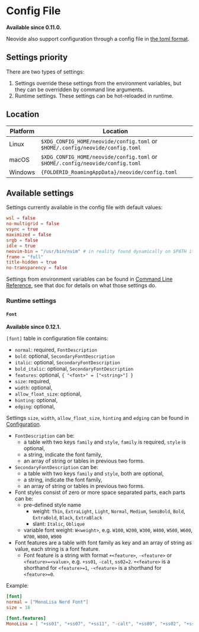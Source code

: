 # Config File

**Available since 0.11.0.**

Neovide also support configuration through a config file in [the toml format](https://toml.io).

## Settings priority

There are two types of settings:

1. Settings override these settings from the environment variables, but they can be overridden
   by command line arguments.
2. Runtime settings. These settings can be hot-reloaded in runtime.

## Location

| Platform | Location                                                                      |
| -------- | ----------------------------------------------------------------------------- |
| Linux    | `$XDG_CONFIG_HOME/neovide/config.toml` or `$HOME/.config/neovide/config.toml` |
| macOS    | `$XDG_CONFIG_HOME/neovide/config.toml` or `$HOME/.config/neovide/config.toml` |
| Windows  | `{FOLDERID_RoamingAppData}/neovide/config.toml`                               |

## Available settings

Settings currently available in the config file with default values:

```toml
wsl = false
no-multigrid = false
vsync = true
maximized = false
srgb = false
idle = true
neovim-bin = "/usr/bin/nvim" # in reality found dynamically on $PATH if unset
frame = "full"
title-hidden = true
no-transparency = false
```

Settings from environment variables can be found in [Command Line Reference](command-line-reference.md),
see that doc for details on what those settings do.

### Runtime settings

#### `Font`

**Available since 0.12.1.**

`[font]` table in configuration file contains:

- `normal`: required, `FontDescription`
- `bold`: optional, `SecondaryFontDescription`
- `italic`: optional, `SecondaryFontDescription`
- `bold_italic`: optional, `SecondaryFontDescription`
- `features`: optional, `{ "<font>" = ["<string>"] }`
- `size`: required,
- `width`: optional,
- `allow_float_size`: optional,
- `hinting`: optional,
- `edging`: optional,

Settings `size`, `width`, `allow_float_size`, `hinting` and `edging` can be found in
[Configuration](configuration.md).

- `FontDescription` can be:
  - a table with two keys `family` and `style`, `family` is required, `style` is optional,
  - a string, indicate the font family,
  - an array of string or tables in previous two forms.
- `SecondaryFontDescription` can be:
  - a table with two keys `family` and `style`, both are optional,
  - a string, indicate the font family,
  - an array of string or tables in previous two forms.
- Font styles consist of zero or more space separated parts, each parts can be:
  - pre-defined style name
    - weight: `Thin`, `ExtraLight`, `Light`, `Normal`, `Medium`, `SemiBold`, `Bold`,
      `ExtraBold`, `Black`, `ExtraBlack`
    - slant: `Italic`, `Oblique`
  - variable font weight: `W<weight>`, e.g. `W100`, `W200`, `W300`, `W400`, `W500`, `W600`,
    `W700`, `W800`, `W900`
- Font features are a table with font family as key and an array of string as value, each
  string is a font feature.
  - Font feature is a string with format `+<feature>`, `-<feature>` or `<feature>=<value>`,
    e.g. `+ss01`, `-calt`, `ss02=2`. `+<feature>` is a shorthand for `<feature>=1`,
    `-<feature>` is a shorthand for `<feature>=0`.

Example:

```toml
[font]
normal = ["MonoLisa Nerd Font"]
size = 18

[font.features]
MonoLisa = [ "+ss01", "+ss07", "+ss11", "-calt", "+ss09", "+ss02", "+ss14", "+ss16", "+ss17" ]
```
